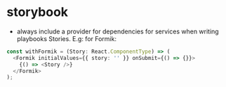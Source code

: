 # storybook
- always include a provider for dependencies for services when writing playbooks Stories. E.g: for Formik:
```ts
const withFormik = (Story: React.ComponentType) => (
  <Formik initialValues={{ story: '' }} onSubmit={() => {}}>
    {() => <Story />}
  </Formik>
);
```